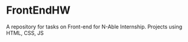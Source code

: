 # FrontEndHW
A repository for tasks on Front-end for N-Able Internship. Projects using HTML, CSS, JS

